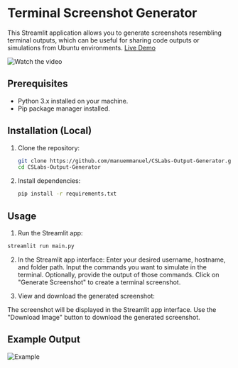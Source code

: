 # Terminal Screenshot Generator

This Streamlit application allows you to generate screenshots resembling terminal outputs, which can be useful for sharing code outputs or simulations from Ubuntu environments. [Live Demo](https://ubuntu-terminal-output-generator.streamlit.app/)

![Watch the video](https://github.com/manuemmanuel/CSLabs-Output-Generator/blob/main/examples/screenshot.jpeg)

## Prerequisites

- Python 3.x installed on your machine.
- Pip package manager installed.

## Installation (Local)

1. Clone the repository:

   ```bash
   git clone https://github.com/manuemmanuel/CSLabs-Output-Generator.git
   cd CSLabs-Output-Generator
2. Install dependencies:
 
   ```bash
   pip install -r requirements.txt
   ```
   
## Usage
1. Run the Streamlit app:
```bash
streamlit run main.py
```
2. In the Streamlit app interface:
Enter your desired username, hostname, and folder path.
Input the commands you want to simulate in the terminal.
Optionally, provide the output of those commands.
Click on "Generate Screenshot" to create a terminal screenshot.

3. View and download the generated screenshot:

The screenshot will be displayed in the Streamlit app interface.
Use the "Download Image" button to download the generated screenshot.

## Example Output

![Example](https://github.com/manuemmanuel/CSLabs-Output-Generator/blob/main/examples/terminal_screenshot.png)

